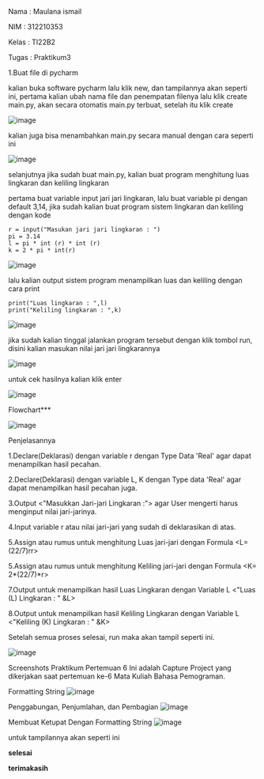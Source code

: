 Nama  : Maulana ismail

NIM   : 312210353

Kelas : TI22B2 

Tugas : Praktikum3

  1.Buat file di pycharm

kalian buka software pycharm lalu klik new, dan tampilannya akan seperti ini, pertama kalian ubah nama file dan penempatan filenya lalu klik create main.py, akan secara otomatis main.py terbuat, setelah itu klik create

![image](https://user-images.githubusercontent.com/115879313/197588950-08a41bec-8d5f-4fe5-aee9-de9b6abab28c.png)

kalian juga bisa menambahkan main.py secara manual dengan cara seperti ini

![image](https://user-images.githubusercontent.com/115879313/197590049-1a0578de-38b0-4b22-99a2-8dff981d2bda.png)

selanjutnya jika sudah buat main.py, kalian buat program menghitung luas lingkaran dan keliling lingkaran

pertama buat variable input jari jari lingkaran, lalu buat variable pi dengan default 3,14, jika sudah kalian buat program sistem lingkaran dan keliling dengan kode
```
r = input("Masukan jari jari lingkaran : ")
pi = 3.14
l = pi * int (r) * int (r)
k = 2 * pi * int(r)
```
![image](https://user-images.githubusercontent.com/115879313/197590473-ae6b681a-86e4-4e23-980b-de89c306bb97.png)

lalu kalian output sistem program menampilkan luas dan keliling dengan cara print
```
print("Luas lingkaran : ",l)
print("Keliling lingkaran : ",k)
```
![image](https://user-images.githubusercontent.com/115879313/197590705-c54aba8a-f057-4b7d-9234-0273bb782d8a.png)

jika sudah kalian tinggal jalankan program tersebut dengan klik tombol run, disini kalian masukan nilai jari jari lingkarannya

![image](https://user-images.githubusercontent.com/115879313/197591074-736ea978-a2ca-4790-90d7-38e94166b7fd.png)

untuk cek hasilnya kalian klik enter

![image](https://user-images.githubusercontent.com/115879313/197591116-18935492-b2c2-4183-8482-81cd8f68e15e.png)



Flowchart***

![image](https://user-images.githubusercontent.com/115879313/198933397-fcb514af-64af-46ab-8246-91316c21579b.png)


Penjelasannya

1.Declare(Deklarasi) dengan variable r dengan Type Data 'Real' agar dapat menampilkan hasil pecahan.

2.Declare(Deklarasi) dengan variable L, K dengan Type data 'Real' agar dapat menampilkan hasil pecahan juga.

3.Output <"Masukkan Jari-jari Lingkaran :"> agar User mengerti harus menginput nilai jari-jarinya.

4.Input variable r atau nilai jari-jari yang sudah di deklarasikan di atas.

5.Assign atau rumus untuk menghitung Luas jari-jari dengan Formula <L= (22/7)rr>

5.Assign atau rumus untuk menghitung Keliling jari-jari dengan Formula <K= 2*(22/7)*r>

7.Output untuk menampilkan hasil Luas Lingkaran dengan Variable L <"Luas (L) Lingkaran : " &L>

8.Output untuk menampilkan hasil Keliling Lingkaran dengan Variable L <"Keliling (K) Lingkaran : " &K>

Setelah semua proses selesai, run maka akan tampil seperti ini.

![image](https://user-images.githubusercontent.com/115879313/198933667-c32d211a-f9a9-464b-a689-80ed5659fd7e.png)

Screenshots Praktikum Pertemuan 6
Ini adalah Capture Project yang dikerjakan saat pertemuan ke-6 Mata Kuliah Bahasa Pemograman.

Formatting String
![image](https://user-images.githubusercontent.com/115879313/198933744-9cd7a84c-d428-4704-bff9-0438a8ac28eb.png)


Penggabungan, Penjumlahan, dan Pembagian
![image](https://user-images.githubusercontent.com/115879313/198933794-cc815b99-f366-4060-abcf-8a7c20fd2073.png)

Membuat Ketupat Dengan Formatting String
![image](https://user-images.githubusercontent.com/115879313/198933847-735075eb-974c-467f-96a6-c2566de04f80.png)

untuk tampilannya akan seperti ini

**selesai** 

**terimakasih**
